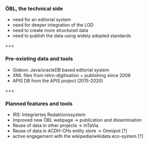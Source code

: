 ### ÖBL, the technical side
- need for an editorial system<!-- .element: class="fragment" -->
- need for deeper integration of the LOD<!-- .element: class="fragment" -->
- need to create more structured data<!-- .element: class="fragment" -->
- need to publish the data using widely adopted standards<!-- .element: class="fragment" -->

+++

### Pre-existing data and tools
- Gideon: Java/oracleDB based editorial system<!-- .element: class="fragment" -->
- XML files from retro-digitisation + publishing since 2008<!-- .element: class="fragment" -->
- APIS DB from the APIS project (2015-2020)<!-- .element: class="fragment" -->

+++

### Planned features and tools
- IRS: Integriertes Redaktionssystem<!-- .element: class="fragment" -->
- Improved new ÖBL webpage -> publication and dissemination<!-- .element: class="fragment" -->
- Reuse of data in other projects -> InTaVia<!-- .element: class="fragment" -->
- Reuse of data in ACDH-CHs entity store -> Omnipot [?]<!-- .element: class="fragment" -->
- active engagement with the wikipedia/wikidata eco-system [?]<!-- .element: class="fragment" -->